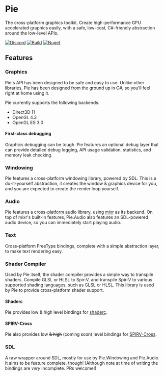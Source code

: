 # Pie
The cross-platform graphics toolkit. Create high-performance GPU accelerated graphics easily, with a safe, low-cost, C#-friendly abstraction around the low-level APIs.

[![Discord](https://img.shields.io/discord/861045219000582174?label=Discord&logo=Discord&style=flat-square)](https://discord.gg/ygUpYkUstz)
[![Build](https://img.shields.io/github/actions/workflow/status/piegfx/Pie/dotnet.yml?style=flat-square)](https://github.com/piegfx/Pie/actions/workflows/dotnet.yml)
[![Nuget](https://img.shields.io/nuget/v/Pie?style=flat-square)](https://www.nuget.org/packages/Pie/)

## Features

### Graphics
Pie's API has been designed to be safe and easy to use. Unlike other libraries, Pie has been designed from the ground up in C#, so you'll feel right at home using it.

Pie currently supports the following backends:
* Direct3D 11
* OpenGL 4.3
* OpenGL ES 3.0

#### First-class debugging
Graphics debugging can be tough. Pie features an optional debug layer that can provide detailed debug logging, API usage validation, statistics, and memory leak checking.  

### Windowing
Pie features a cross-platform windowing library, powered by SDL. This is a do-it-yourself abstraction, it creates the window & graphics device for you, and you are expected to create the render loop yourself.

### Audio
Pie features a cross-platform audio library, using [mixr](https://github.com/piegfx/mixr) as its backend. On top of mixr's built-in features, Pie.Audio also features an SDL-powered audio device, so you can immediately start playing audio.

### Text
Cross-platform FreeType bindings, complete with a simple abstraction layer, to make text rendering easy.

### Shader Compiler
Used by Pie itself, the shader compiler provides a simple way to transpile shaders. Compile GLSL or HLSL to Spir-V, and transpile Spir-V to various supported shading languages, such as GLSL or HLSL. This library is used by Pie to provide cross-platform shader support.

#### Shaderc
Pie provides low & high level bindings for [shaderc](https://github.com/google/shaderc).

#### SPIRV-Cross
Pie also provides low ~~& high~~ (coming soon) level bindings for [SPIRV-Cross](https://github.com/KhronosGroup/SPIRV-Cross).

### SDL
A raw wrapper around SDL, mostly for use by Pie.Windowing and Pie.Audio. It aims to be feature complete, though! (Although note at time of writing the bindings are *very* incomplete. PRs welcome!)